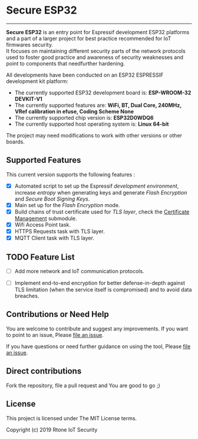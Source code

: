 # Secure ESP32
---------

**Secure ESP32** is an entry point for Espressif development ESP32 platforms and a part of a larger project for best practice recommended for IoT firmwares security.         
It focuses on maintaining different security parts of the network protocols used to foster good practice and awareness of security weaknesses and point to components that needfurther hardening.


All developments have been conducted on an ESP32 ESPRESSIF development kit platform:

*   The currently supported ESP32 development board is: **ESP-WROOM-32 DEVKIT-V1**
*   The currently supported features are: **WiFi, BT, Dual Core, 240MHz, VRef calibration in efuse, Coding Scheme None**
*   The currently supported chip version is: **ESP32D0WDQ6**
*   The currently supported host operating system is: **Linux 64-bit**

The project may need modifications to work with other versions or other boards.

## Supported Features 

This current version supports the following features :

- [x]	Automated script to set up the Espressif *development environment*, increase *entropy* when generating keys and generate *Flash Encryption* and *Secure Boot Signing Keys*.    
- [x]	Main set up for the *Flash Encryption* mode.  
- [x]	Build chains of trust certificate used for *TLS layer*, check the [Certificate Management](./certs_manager) submodule.  
- [x]	Wifi Access Point task.  
- [x]	HTTPS Requests task with TLS layer.
- [x]	MQTT Client task with TLS layer.

## TODO Feature List

- [ ]	Add more network and IoT communication protocols. 
- [ ]	Implement end-to-end encryption for better  defense-in-depth against TLS limitation (when the service itself is compromised) and to avoid data breaches.     


## Contributions or Need Help 

You are welcome to contribute and suggest any improvements.
If you want to point to an issue, Please [file an issue](https://github.com/Rtone/secure-esp32/issues).


If you have questions or need further guidance on using the tool, 
Please [file an issue](https://github.com/Rtone/secure-esp32/issues).

 
## Direct contributions

Fork the repository, file a pull request and You are good to go ;)


## License

This project is licensed under The MIT License terms.

Copyright (c) 2019 Rtone IoT Security

